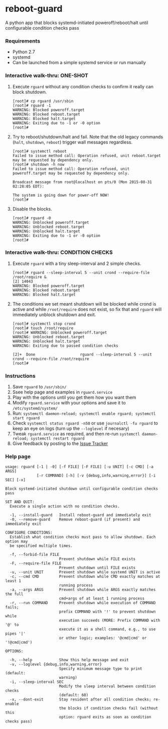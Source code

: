 # reboot-guard
A python app that blocks systemd-initiated poweroff/reboot/halt until configurable condition checks pass


### Requirements

- Python 2.7
- systemd
- Can be launched from a simple systemd service or run manually


### Interactive walk-thru: ONE-SHOT

1. Execute `rguard` without any condition checks to confirm it really can block shutdown.

    ```
    [root]# cp rguard /usr/sbin
    [root]# rguard -1
    WARNING: Blocked poweroff.target
    WARNING: Blocked reboot.target
    WARNING: Blocked halt.target
    WARNING: Exiting due to -1 or -0 option
    [root]# 
    ```

1. Try to reboot/shutdown/halt and fail. Note that the old legacy commands (`halt`, `shutdown`, `reboot`) trigger wall messages regardless.

    ```
    [root]# systemctl reboot
    Failed to issue method call: Operation refused, unit reboot.target may be requested by dependency only.
    [root]# shutdown -h now
    Failed to issue method call: Operation refused, unit poweroff.target may be requested by dependency only.

    Broadcast message from root@localhost on pts/0 (Mon 2015-08-31 02:28:05 EDT):

    The system is going down for power-off NOW!
    [root]#
    ```

1. Disable the blocks.

    ```
    [root]# rguard -0
    WARNING: Unblocked poweroff.target
    WARNING: Unblocked reboot.target
    WARNING: Unblocked halt.target
    WARNING: Exiting due to -1 or -0 option
    [root]# 
    ```

### Interactive walk-thru: CONDITION CHECKS

1. Execute `rguard` with a tiny sleep-interval and 2 simple checks.

    ```
    [root]# rguard --sleep-interval 5 --unit crond --require-file /root/require &
    [2] 14043
    WARNING: Blocked poweroff.target
    WARNING: Blocked reboot.target
    WARNING: Blocked halt.target
    ```

1. The conditions we set meant shutdown will be blocked while crond is active and while `/root/require` does not exist, so fix that and `rguard` will immediately unblock shutdown and exit.

    ```
    [root]# systemctl stop crond
    [root]# touch /root/require
    [root]# WARNING: Unblocked poweroff.target
    WARNING: Unblocked reboot.target
    WARNING: Unblocked halt.target
    WARNING: Exiting due to passed condition checks

    [2]+  Done                    rguard --sleep-interval 5 --unit crond --require-file /root/require
    [root]#
    ```


### Instructions

1. Save `rguard` to `/usr/sbin/`
1. Ssee help page and examples in `rguard.service`
1. Play with the options until you get them how you want them
1. Modify `rguard.service` with your options and save it to `/etc/systemd/system/`
1. Run: `systemctl daemon-reload; systemctl enable rguard; systemctl start rguard`
1. Check `systemctl status rguard -n50` or use `journalctl -fu rguard` to keep an eye on logs (turn up the `--loglevel` if necesary)
1. Tweak `rguard.service` as required, and then re-run `systemctl daemon-reload; systemctl restart rguard`
1. Give feedback by posting to the [Issue Tracker](https://github.com/ryran/reboot-guard/issues)


### Help page

```
usage: rguard [-1 | -0] [-f FILE] [-F FILE] [-u UNIT] [-c CMD] [-a ARGS]
              [-r COMMAND] [-h] [-v {debug,info,warning,error}] [-i SEC] [-x]

Block systemd-initiated shutdown until configurable condition checks pass

SET AND QUIT:
  Execute a single action with no condition checks.

  -1, --install-guard   Install reboot-guard and immediately exit
  -0, --remove-guard    Remove reboot-guard (if present) and immediately exit

CONFIGURE CONDITIONS:
  Establish what condition checks must pass to allow shutdown. Each option may
  be specified multiple times.

  -f, --forbid-file FILE
                        Prevent shutdown while FILE exists
  -F, --require-file FILE
                        Prevent shutdown until FILE exists
  -u, --unit UNIT       Prevent shutdown while systemd UNIT is active
  -c, --cmd CMD         Prevent shutdown while CMD exactly matches at least 1
                        running process
  -a, --args ARGS       Prevent shutdown while ARGS exactly matches the full
                        cmd+args of at least 1 running process
  -r, --run COMMAND     Prevent shutdown while execution of COMMAND fails;
                        prefix COMMAND with '!' to prevent shutdown while
                        execution succeeds (MORE: Prefix COMMAND with '@' to
                        execute it as a shell command, e.g., to use pipes '|'
                        or other logic; examples: '@cmd|cmd' or '!@cmd|cmd')

OPTIONS:

  -h, --help            Show this help message and exit
  -v, --loglevel {debug,info,warning,error}
                        Specify minimum message type to print (default:
                        warning)
  -i, --sleep-interval SEC
                        Modify the sleep interval between condition checks
                        (default: 60)
  -x, --dont-exit       Stay resident after all condition checks; re-enable
                        the blocks if condition checks fail (without this
                        option: rguard exits as soon as condition checks pass)
```
